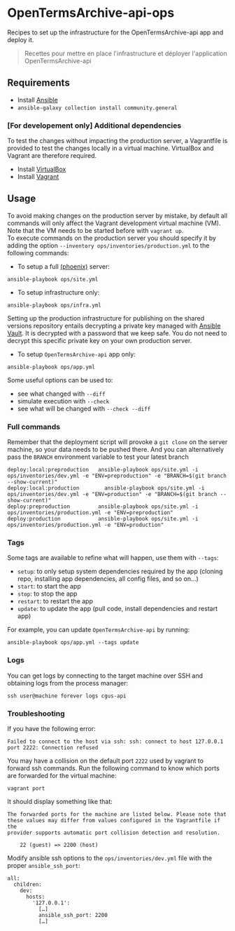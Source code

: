 # OpenTermsArchive-api-ops

Recipes to set up the infrastructure for the OpenTermsArchive-api app and deploy it.

> Recettes pour mettre en place l'infrastructure et déployer l'application OpenTermsArchive-api

## Requirements

- Install [Ansible](https://docs.ansible.com/ansible/latest/installation_guide/intro_installation.html)
- `ansible-galaxy collection install community.general`

### [For developement only] Additional dependencies

To test the changes without impacting the production server, a Vagrantfile is provided to test the changes locally in a virtual machine. VirtualBox and Vagrant are therefore required.

- Install [VirtualBox](https://www.vagrantup.com/docs/installation/)
- Install [Vagrant](https://www.vagrantup.com/docs/installation/)

## Usage

To avoid making changes on the production server by mistake, by default all commands will only affect the Vagrant development virtual machine (VM). Note that the VM needs to be started before with `vagrant up`.\
To execute commands on the production server you should specify it by adding the option `--inventory ops/inventories/production.yml` to the following commands:

- To setup a full [(phoenix)](https://martinfowler.com/bliki/PhoenixServer.html) server:
```
ansible-playbook ops/site.yml
```

- To setup infrastructure only:
```
ansible-playbook ops/infra.yml
```

Setting up the production infrastructure for publishing on the shared versions repository entails decrypting a private key managed with [Ansible Vault](https://docs.ansible.com/ansible/latest/user_guide/vault.html). It is decrypted with a password that we keep safe. You do not need to decrypt this specific private key on your own production server.

- To setup `OpenTermsArchive-api` app only:
```
ansible-playbook ops/app.yml
```

Some useful options can be used to:
- see what changed with `--diff`
- simulate execution with `--check`
- see what will be changed with `--check --diff`

### Full commands

Remember that the deployment script will provoke a `git clone` on the server machine, so your data needs to be pushed there.
And you can alternatively pass the `BRANCH` environment variable to test your latest branch
```
deploy:local:preproduction	 ansible-playbook ops/site.yml -i ops/inventories/dev.yml -e "ENV=preproduction" -e "BRANCH=$(git branch --show-current)"
deploy:local:production		   ansible-playbook ops/site.yml -i ops/inventories/dev.yml -e "ENV=production" -e "BRANCH=$(git branch --show-current)"
deploy:preproduction       	 ansible-playbook ops/site.yml -i ops/inventories/production.yml -e "ENV=preproduction"
deploy:production          	 ansible-playbook ops/site.yml -i ops/inventories/production.yml -e "ENV=production"
```

### Tags

Some tags are available to refine what will happen, use them with `--tags`:
 - `setup`: to only setup system dependencies required by the app (cloning repo, installing app dependencies, all config files, and so on…)
 - `start`: to start the app
 - `stop`: to stop the app
 - `restart`: to restart the app
 - `update`: to update the app (pull code, install dependencies and restart app)

For example, you can update `OpenTermsArchive-api` by running:
```
ansible-playbook ops/app.yml --tags update
```

### Logs

You can get logs by connecting to the target machine over SSH and obtaining logs from the process manager:

```
ssh user@machine forever logs cgus-api
```

### Troubleshooting

If you have the following error:
```
Failed to connect to the host via ssh: ssh: connect to host 127.0.0.1 port 2222: Connection refused
```

You may have a collision on the default port `2222` used by vagrant to forward ssh commands.
Run the following command to know which ports are forwarded for the virtual machine:
```
vagrant port
```

It should display something like that:
```
The forwarded ports for the machine are listed below. Please note that
these values may differ from values configured in the Vagrantfile if the
provider supports automatic port collision detection and resolution.

    22 (guest) => 2200 (host)
```

Modify ansible ssh options to the `ops/inventories/dev.yml` file with the proper `ansible_ssh_port`:
```
all:
  children:
    dev:
      hosts:
        '127.0.0.1':
          […]
          ansible_ssh_port: 2200
          […]
```
